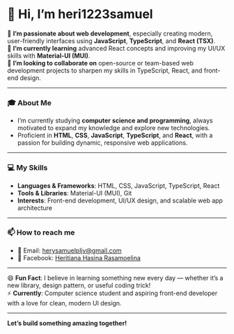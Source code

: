 # 👋 Hi, I’m heri1223samuel

👀 **I’m passionate about web development**, especially creating modern, user-friendly interfaces using **JavaScript**, **TypeScript**, and **React (TSX)**.  
🌱 **I’m currently learning** advanced React concepts and improving my UI/UX skills with **Material-UI (MUI)**.  
💞️ **I’m looking to collaborate on** open-source or team-based web development projects to sharpen my skills in TypeScript, React, and front-end design.

---

### 🎓 About Me  
- I’m currently studying **computer science and programming**, always motivated to expand my knowledge and explore new technologies.  
- Proficient in **HTML**, **CSS**, **JavaScript**, **TypeScript**, and **React**, with a passion for building dynamic, responsive web applications.

---

### 💻 My Skills  
- **Languages & Frameworks**: HTML, CSS, JavaScript, TypeScript, React  
- **Tools & Libraries**: Material-UI (MUI), Git  
- **Interests**: Front-end development, UI/UX design, and scalable web app architecture

---

### 📫 How to reach me  
- 📧 Email: [herysamuelpljv@gmail.com](mailto:herysamuelpljv@gmail.com)  
- 📘 Facebook: [Heritiana Hasina Rasamoelina](https://www.facebook.com/heritianahasyna)  

---

😄 **Fun Fact**: I believe in learning something new every day — whether it’s a new library, design pattern, or useful coding trick!  
⚡ **Currently**: Computer science student and aspiring front-end developer with a love for clean, modern UI design.

---

**Let’s build something amazing together!**
